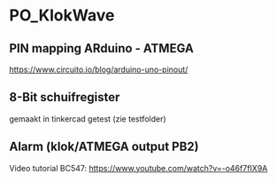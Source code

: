 # PO_KlokWave

## PIN mapping ARduino - ATMEGA

https://www.circuito.io/blog/arduino-uno-pinout/


## 8-Bit schuifregister

gemaakt in tinkercad
getest (zie testfolder)


## Alarm (klok/ATMEGA output PB2)

Video tutorial BC547: https://www.youtube.com/watch?v=-o46f7fIX9A